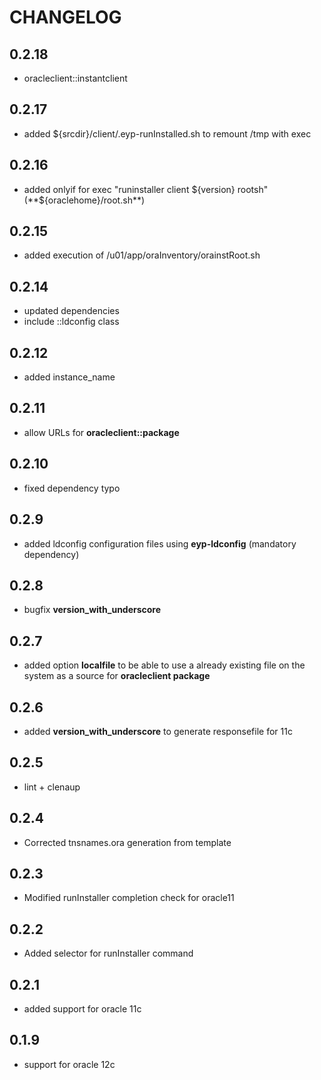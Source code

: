 # CHANGELOG

## 0.2.18

* oracleclient::instantclient

## 0.2.17

* added ${srcdir}/client/.eyp-runInstalled.sh to remount /tmp with exec

## 0.2.16

* added onlyif for  exec "runinstaller client ${version} rootsh" (**${oraclehome}/root.sh**)

## 0.2.15

* added execution of /u01/app/oraInventory/orainstRoot.sh

## 0.2.14

* updated dependencies
* include ::ldconfig class

## 0.2.12

* added instance_name

## 0.2.11

* allow URLs for **oracleclient::package**

## 0.2.10

* fixed dependency typo

## 0.2.9

* added ldconfig configuration files using **eyp-ldconfig** (mandatory dependency)

## 0.2.8

* bugfix **version_with_underscore**

## 0.2.7

* added option **localfile** to be able to use a already existing file on the system as a source for **oracleclient package**

## 0.2.6

* added **version_with_underscore** to generate responsefile for 11c

## 0.2.5

* lint + clenaup

## 0.2.4

* Corrected tnsnames.ora generation from template

## 0.2.3

* Modified runInstaller completion check for oracle11

## 0.2.2

* Added selector for runInstaller command

## 0.2.1

* added support for oracle 11c

## 0.1.9

* support for oracle 12c
